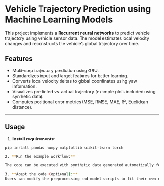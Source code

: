 # Vehicle Trajectory Prediction using Machine Learning Models

This project implements a **Recurrent neural networks** to predict vehicle trajectory using vehicle sensor data. The model estimates local velocity changes and reconstructs the vehicle’s global trajectory over time.

## Features

- Multi-step trajectory prediction using GRU.
- Standardizes input and target features for better learning.
- Converts local velocity deltas to global coordinates using yaw information.
- Visualizes predicted vs. actual trajectory (example plots included using synthetic data).
- Computes positional error metrics (MSE, RMSE, MAE, R², Euclidean distance).

---

## Usage

1. **Install requirements:**

```bash
pip install pandas numpy matplotlib scikit-learn torch

2. **Run the example workflow:**

The code can be executed with synthetic data generated automatically for testing the model and plotting routines.

3. **Adapt the code (optional):**
Users can modify the preprocessing and model scripts to fit their own data pipeline if they have private datasets.

